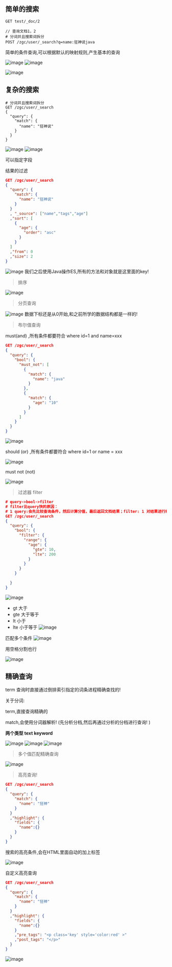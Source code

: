 
## 简单的搜索


```
GET test/_doc/2

// 查询文档1，2
# 分词并且搜索词拆分
POST /zgc/user/_search?q=name:狂神说java
```
简单的条件查询,可以根据默认的映射规则,产生基本的查询

![image](https://zxj-typora.oss-cn-shanghai.aliyuncs.com/img/image-20201018175222885.png)
![image](https://zxj-typora.oss-cn-shanghai.aliyuncs.com/img/1597892169142.png)

![image](https://zxj-typora.oss-cn-shanghai.aliyuncs.com/img/1597974203192.png)

## 复杂的搜索

```
# 分词并且搜索词拆分
GET /zgc/user/_search
{
  "query": {
    "match": {
      "name": "狂神说"
    }
  }
}
```
![image](https://zxj-typora.oss-cn-shanghai.aliyuncs.com/img/1597892352276.png)
![image](https://zxj-typora.oss-cn-shanghai.aliyuncs.com/img/1597892367286.png)

可以指定字段

结果的过滤


```json
GET /zgc/user/_search
{
  "query": {
    "match": {
      "name": "狂神说"
    }
  }
  , "_source": ["name","tags","age"]
  ,"sort": [
    {
      "age": {
        "order": "asc"
      }
    }
  ]
  ,"from": 0
  ,"size": 2
}
```

![image](https://zxj-typora.oss-cn-shanghai.aliyuncs.com/img/1597892451582.png)
我们之后使用Java操作ES,所有的方法和对象就是这里面的key!

> 排序

![image](https://zxj-typora.oss-cn-shanghai.aliyuncs.com/img/1597892561417.png)

> 分页查询

![image](https://zxj-typora.oss-cn-shanghai.aliyuncs.com/img/1597892615017.png)
数据下标还是从0开始,和之前所学的数据结构都是一样的!


> 布尔值查询


must(and) ,所有条件都要符合 where id=1 and name=xxx

```json
GET /zgc/user/_search
{
  "query": {
    "bool": {
      "must_not": [
        {
          "match": {
            "name": "java"
          }
        },
        {
          "match": {
            "age": "10"
          }
        }
      ]
    }
  }
}
```

![image](https://zxj-typora.oss-cn-shanghai.aliyuncs.com/img/1597892730673.png)

should (or) ,所有条件都要符合 where id=1 or name = xxx

![image](https://zxj-typora.oss-cn-shanghai.aliyuncs.com/img/1597892885428.png)

must not (not)

![image](https://zxj-typora.oss-cn-shanghai.aliyuncs.com/img/1597892928930.png)

> 过滤器 filter


```json
# query->bool->filter
# filter比query快的原因：
# 1 query:会先比较查询条件，然后计算分值，最后返回文档结果；filter: 1 对结果进行缓存 2 避免计算分值
GET /zgc/user/_search
{
  "query": {
    "bool": {
      "filter": {
        "range": {
          "age": {
            "gte": 10,
            "lte": 200
          }
        }
      }
    }
    
  }
}
```
![image](https://zxj-typora.oss-cn-shanghai.aliyuncs.com/img/1597892996458.png)

- gt 大于
- gte 大于等于
- lt 小于
- lte 小于等于
![image](https://zxj-typora.oss-cn-shanghai.aliyuncs.com/img/1597893039013.png)

匹配多个条件
![image](https://zxj-typora.oss-cn-shanghai.aliyuncs.com/img/1597893096034.png)

用空格分割也行

![image](https://zxj-typora.oss-cn-shanghai.aliyuncs.com/img/1597893131147.png)

## 精确查询

term 查询时直接通过倒排索引指定的词条进程精确查找的!

关于分词:

term,直接查询精确的

match,会使用分词器解析! (先分析分档,然后再通过分析的分档进行查询! )

**两个类型 text keyword**

![image](https://zxj-typora.oss-cn-shanghai.aliyuncs.com/img/1597893556500.png)
![image](https://zxj-typora.oss-cn-shanghai.aliyuncs.com/img/1597893572562.png)
![image](https://zxj-typora.oss-cn-shanghai.aliyuncs.com/img/1597893648565.png)

> 多个值匹配精确查询

![image](https://zxj-typora.oss-cn-shanghai.aliyuncs.com/img/1597900914957.png)

> 高亮查询!


```json
GET /zgc/user/_search
{
  "query": {
    "match": {
      "name": "狂神"
    }
  }
  ,"highlight": {
    "fields": {
      "name":{}
    }
  }
}
```


搜索的高亮条件,会在HTML里面自动的加上标签

![image](https://zxj-typora.oss-cn-shanghai.aliyuncs.com/img/1597901143555.png)

自定义高亮查询


```json
GET /zgc/user/_search
{
  "query": {
    "match": {
      "name": "狂神"
    }
  }
  ,"highlight": {
    "fields": {
      "name":{}
    }
    ,"pre_tags": "<p class='key' style='color:red' >"
    ,"post_tags": "</p>"
  }
}
```
![image](https://zxj-typora.oss-cn-shanghai.aliyuncs.com/img/1597905816361.png)



